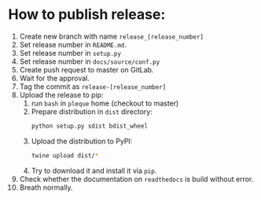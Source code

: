 # How to publish release:

1. Create new branch with name `release_[release_number]`
1. Set release number in `README.md`.
1. Set release number in `setup.py`
1. Set release number in `docs/source/conf.py`
1. Create push request to master on GitLab.
1. Wait for the approval.
1. Tag the commit as `release-[release_number]`
1. Upload the release to pip: 
    1. run `bash` in `pleque` home (checkout to master)
    1. Prepare distribution in `dist` directory:
        ```bash
        python setup.py sdist bdist_wheel 
        ```  
    1. Upload the distribution to PyPI:
        ```bash
        twine upload dist/*
        ```
    1. Try to download it and install it via `pip`.
1. Check whether the documentation on `readthedocs` is build without error. 
1. Breath normally. 
